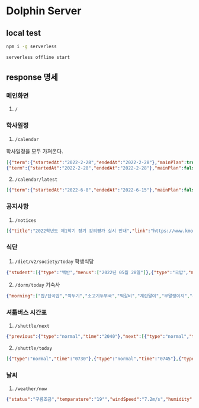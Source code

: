 # Dolphin Server
## local test
```bash
npm i -g serverless

serverless offline start
```
## response 명세
### 메인화면
1. `/`
### 학사일정
1. `/calendar`

학사일정을 모두 가져온다.
```json
[{"term":{"startedAt":"2022-2-28","endedAt":"2022-2-28"},"mainPlan":true,"content":"2022학년도 입학식"},
{"term":{"startedAt":"2022-2-28","endedAt":"2022-2-28"},"mainPlan":false,"content":"신입생 오리엔테이션(해양과학기술융합대학, 해양인문사회과학대학)"}]
```
2. `/calendar/latest`

```json
[{"term":{"startedAt":"2022-6-8","endedAt":"2022-6-15"},"mainPlan":false,"content":"제1학기 휴업일 보강","dDay":11},{"term":{"startedAt":"2022-6-15","endedAt":"2022-6-22"},"mainPlan":true,"content":"제1학기 기말시험","dDay":18}]
```
### 공지사항
1.  `/notices`
```json
[{"title":"2022학년도 제1학기 정기 강의평가 실시 안내","link":"https://www.kmou.ac.kr/kmou/na/ntt/selectNttInfo.do?nttSn=10315355&mi=2033","date":"2022-05-27"}]
```
### 식단
1. `/diet/v2/society/today` 학생식당

```json
{"student":[{"type":"백반","menus":["2022년 05월 28일"]},{"type":"국밥","menus":[]}],"snack":[{"type":"양식코너","menus":["2022년 05월 28일"]},{"type":"조식","menus":[]},{"type":"라면코너","menus":[]},{"type":"분식코너","menus":[]},{"type":"덮밥코너","menus":[]}],"staff":[{"type":"중식","menus":["2022년 05월 28일"]},{"type":"일품식","menus":[]}]}
```
2. `/dorm/today` 기숙사
```json
{"morning":["밥/잡곡밥","깍두기","소고기두부국","떡갈비","계란말이","무말랭이지","우유"],"lunch":["짜장밥","장국","양배추샐러드","꿔바로우탕수육","김치","농후발효유"],"dinner":["밥/잡곡밥","깍두기","콩나물국","훈제오리불고기","부추생채","메밀묵무침"]}
```
### 셔틃버스 시간표
1. `/shuttle/next`
```json
{"previous":{"type":"normal","time":"2040"},"next":[{"type":"normal","time":"2120"},{"type":"normal","time":"2140"},{"type":"normal","time":"2200"},{"type":"normal","time":"2220"},{"type":"normal","time":"2240"}]}
```
2. `/shuttle/today`
```json
[{"type":"normal","time":"0730"},{"type":"normal","time":"0745"},{"type":"normal","time":"0800"},{"type":"normal","time":"0810"},{"type":"normal","time":"0820"},{"type":"normal","time":"0830"},{"type":"normal","time":"0840"},{"type":"normal","time":"0850"},{"type":"normal","time":"0900"},{"type":"normal","time":"0910"},...]
```
### 날씨
1. `/weather/now`
```json
{"status":"구름조금","temparature":"19°","windSpeed":"7.2m/s","humidity":"63%"}
```
